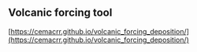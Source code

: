 ## Volcanic forcing tool

[https://cemacrr.github.io/volcanic_forcing_deposition/](https://cemacrr.github.io/volcanic_forcing_deposition/)
